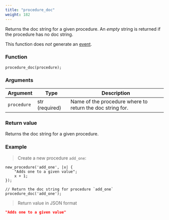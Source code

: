 ```yaml
---
title: "procedure_doc"
weight: 182
---
```


Returns the doc string for a given procedure. An *empty* string is returned if the procedure has no doc string.

This function does *not* generate an [event](../../overview/events).

### Function

`procedure_doc(procedure);`

### Arguments

Argument | Type | Description
-------- | ---- | -----------
`procedure` | str (required) | Name of the procedure where to return the doc string for.

### Return value

Returns the doc string for a given procedure.

### Example

> Create a new procedure `add_one`:

```thingsdb,json_response
new_procedure('add_one', |x| {
    "Adds one to a given value";
    x + 1;
});

// Return the doc string for procedure `add_one`
procedure_doc('add_one');
```

> Return value in JSON format

```json
"Adds one to a given value"
```
